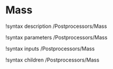 <!-- MOOSE Documentation Stub: Remove this when content is added. -->

# Mass

!syntax description /Postprocessors/Mass

!syntax parameters /Postprocessors/Mass

!syntax inputs /Postprocessors/Mass

!syntax children /Postprocessors/Mass
